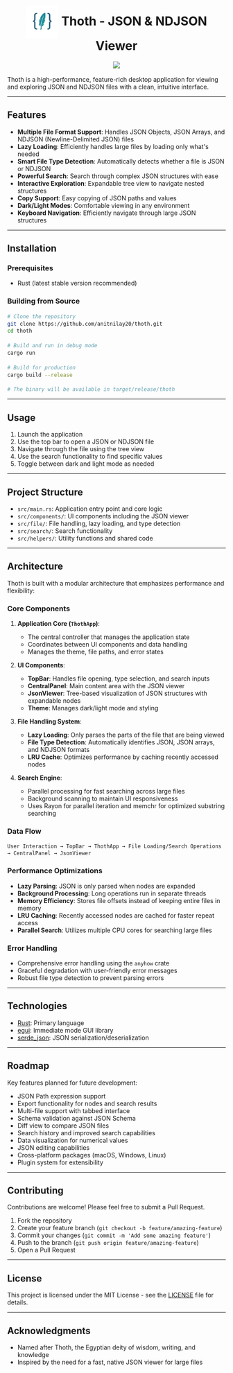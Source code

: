 <div align="center">
  <h1>
    <img src="assets/thoth_icon_256.png" alt="Thoth Icon" width="75" style="vertical-align: middle;"/>
    Thoth - JSON & NDJSON Viewer
  </h1>
</div>

<div align="center">
  <img src="assets/app_sreen_recording.gif"/>
</div>

Thoth is a high-performance, feature-rich desktop application for viewing and exploring JSON and NDJSON files with a clean, intuitive interface.

---

## Features

- **Multiple File Format Support**: Handles JSON Objects, JSON Arrays, and NDJSON (Newline-Delimited JSON) files
- **Lazy Loading**: Efficiently handles large files by loading only what's needed
- **Smart File Type Detection**: Automatically detects whether a file is JSON or NDJSON
- **Powerful Search**: Search through complex JSON structures with ease
- **Interactive Exploration**: Expandable tree view to navigate nested structures
- **Copy Support**: Easy copying of JSON paths and values
- **Dark/Light Modes**: Comfortable viewing in any environment
- **Keyboard Navigation**: Efficiently navigate through large JSON structures

---

## Installation

### Prerequisites

- Rust (latest stable version recommended)

### Building from Source

```bash
# Clone the repository
git clone https://github.com/anitnilay20/thoth.git
cd thoth

# Build and run in debug mode
cargo run

# Build for production
cargo build --release

# The binary will be available in target/release/thoth
```

---

## Usage

1. Launch the application
2. Use the top bar to open a JSON or NDJSON file
3. Navigate through the file using the tree view
4. Use the search functionality to find specific values
5. Toggle between dark and light mode as needed

---

## Project Structure

- `src/main.rs`: Application entry point and core logic
- `src/components/`: UI components including the JSON viewer
- `src/file/`: File handling, lazy loading, and type detection
- `src/search/`: Search functionality
- `src/helpers/`: Utility functions and shared code

---

## Architecture

Thoth is built with a modular architecture that emphasizes performance and flexibility:

### Core Components

1. **Application Core (`ThothApp`)**:

   - The central controller that manages the application state
   - Coordinates between UI components and data handling
   - Manages the theme, file paths, and error states

2. **UI Components**:

   - **TopBar**: Handles file opening, type selection, and search inputs
   - **CentralPanel**: Main content area with the JSON viewer
   - **JsonViewer**: Tree-based visualization of JSON structures with expandable nodes
   - **Theme**: Manages dark/light mode and styling

3. **File Handling System**:

   - **Lazy Loading**: Only parses the parts of the file that are being viewed
   - **File Type Detection**: Automatically identifies JSON, JSON arrays, and NDJSON formats
   - **LRU Cache**: Optimizes performance by caching recently accessed nodes

4. **Search Engine**:
   - Parallel processing for fast searching across large files
   - Background scanning to maintain UI responsiveness
   - Uses Rayon for parallel iteration and memchr for optimized substring searching

### Data Flow

```
User Interaction → TopBar → ThothApp → File Loading/Search Operations → CentralPanel → JsonViewer
```

### Performance Optimizations

- **Lazy Parsing**: JSON is only parsed when nodes are expanded
- **Background Processing**: Long operations run in separate threads
- **Memory Efficiency**: Stores file offsets instead of keeping entire files in memory
- **LRU Caching**: Recently accessed nodes are cached for faster repeat access
- **Parallel Search**: Utilizes multiple CPU cores for searching large files

### Error Handling

- Comprehensive error handling using the `anyhow` crate
- Graceful degradation with user-friendly error messages
- Robust file type detection to prevent parsing errors

---

## Technologies

- [Rust](https://www.rust-lang.org/): Primary language
- [egui](https://github.com/emilk/egui): Immediate mode GUI library
- [serde_json](https://github.com/serde-rs/json): JSON serialization/deserialization

---

## Roadmap

Key features planned for future development:

- JSON Path expression support
- Export functionality for nodes and search results
- Multi-file support with tabbed interface
- Schema validation against JSON Schema
- Diff view to compare JSON files
- Search history and improved search capabilities
- Data visualization for numerical values
- JSON editing capabilities
- Cross-platform packages (macOS, Windows, Linux)
- Plugin system for extensibility

---

## Contributing

Contributions are welcome! Please feel free to submit a Pull Request.

1. Fork the repository
2. Create your feature branch (`git checkout -b feature/amazing-feature`)
3. Commit your changes (`git commit -m 'Add some amazing feature'`)
4. Push to the branch (`git push origin feature/amazing-feature`)
5. Open a Pull Request

---

## License

This project is licensed under the MIT License - see the [LICENSE](LICENSE) file for details.

---

## Acknowledgments

- Named after Thoth, the Egyptian deity of wisdom, writing, and knowledge
- Inspired by the need for a fast, native JSON viewer for large files
